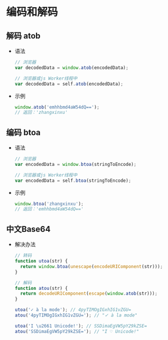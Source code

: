 # 编码和解码

## 解码 atob

  - 语法

    ```javascript
    // 浏览器
    var decodedData = window.atob(encodedData);
    ```

    ```javascript
    // 浏览器或js Worker线程中
    var decodedData = self.atob(encodedData);
    ```

  - 示例

    ```javascript
    window.atob('emhhbmd4aW54dQ==');
    // 返回：'zhangxinxu'
    ```

## 编码 btoa

  - 语法

    ```javascript
    // 浏览器
    var encodedData = window.btoa(stringToEncode);
    ```

    ```javascript
    // 浏览器或js Worker线程中
    var encodedData = self.btoa(stringToEncode);
    ```

  - 示例

    ```javascript
    window.btoa('zhangxinxu');
    // 返回：'emhhbmd4aW54dQ=='
    ```

## 中文Base64

  - 解决办法

    ```javascript
    // 转码
    function utoa(str) {
      return window.btoa(unescape(encodeURIComponent(str)));
    }

    // 解码
    function atou(str) {
      return decodeURIComponent(escape(window.atob(str)));
    }

    utoa('✓ à la mode'); // 4pyTIMOgIGxhIG1vZGU=
    atou('4pyTIMOgIGxhIG1vZGU='); // "✓ à la mode"

    utoa('I \u2661 Unicode!'); // SSDimaEgVW5pY29kZSE=
    atou('SSDimaEgVW5pY29kZSE='); // "I ♡ Unicode!"
    ```
